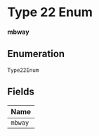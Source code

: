 
# Type 22 Enum

**mbway**

## Enumeration

`Type22Enum`

## Fields

| Name |
|  --- |
| `mbway` |

